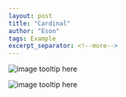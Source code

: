 ```yaml
---
layout: post
title: "Cardinal"
author: "Eson"
tags: Example
excerpt_separator: <!--more-->
---
```


![image tooltip here](/assets/images/IMG_1106.JPG)

![image tooltip here](/assets/images/IMG_1109.JPG)

